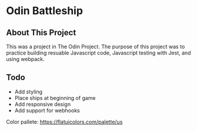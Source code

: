 # Odin Battleship

## About This Project

This was a project in The Odin Project. The purpose of this project was to practice building resuable Javascript code, Javascript testing with Jest, and using webpack.

## Todo

- Add styling
- Place ships at beginning of game
- Add responsive design
- Add support for webhooks

Color pallete:
https://flatuicolors.com/palette/us
